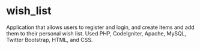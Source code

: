 # wish_list
Application that allows users to register and login, and create items and add them to their personal wish list.
Used PHP, CodeIgniter, Apache, MySQL, Twitter Bootstrap, HTML, and CSS.

